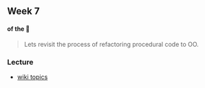 ## Week 7
#### of the :penguin:

> Lets revisit the process of refactoring procedural code to OO.

### Lecture
* [wiki topics](https://github.com/eca-201-expedia/eca201/wiki/week07)
